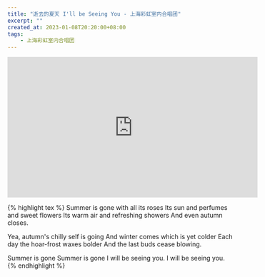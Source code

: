 ```yaml
---
title: "逝去的夏天 I'll be Seeing You - 上海彩虹室内合唱团"
excerpt: ""
created_at: 2023-01-08T20:20:00+08:00
tags:
    - 上海彩虹室内合唱团
---
```


<iframe width="560" height="315" src="https://www.youtube.com/embed/fHk4nwqs_-8" title="YouTube video player" frameborder="0" allow="accelerometer; autoplay; clipboard-write; encrypted-media; gyroscope; picture-in-picture; web-share" allowfullscreen></iframe>

{% highlight tex %}
Summer is gone with all its roses
Its sun and perfumes and sweet flowers
Its warm air and refreshing showers
And even autumn closes.

Yea, autumn's chilly self is going
And winter comes which is yet colder
Each day the hoar-frost waxes bolder
And the last buds cease blowing.

Summer is gone
Summer is gone
I will be seeing you.
I will be seeing you.
{% endhighlight %}

